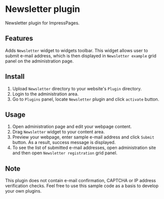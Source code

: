 # Newsletter plugin

Newsletter plugin for ImpressPages.

## Features

Adds `Newsletter` widget to widgets toolbar. This widget allows user to submit e-mail address, which is then displayed
in `Newsletter example` grid panel on the administration page.

## Install

1. Upload `Newsletter` directory to your website's `Plugin` directory.
2. Login to the administration area.
3. Go to `Plugins` panel, locate `Newsletter` plugin and click `activate` button.

## Usage

1. Open administration page and edit your webpage content.
2. Drag `Newsletter` widget to your content area.
3. Preview your webpage, enter sample e-mail address and click `Submit` button. As a result, success message is displayed.
4. To see the list of submitted e-mail addresses, open administration site and then open `Newsletter registration` grid panel.

## Note

This plugin does not contain e-mail confirmation, CAPTCHA or IP address verification checks.
Feel free to use this sample code as a basis to develop your own plugins.